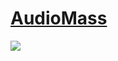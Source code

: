 # [AudioMass](https://github.com/pkalogiros/AudioMass)

![](https://img.shields.io/github/license/pkalogiros/AudioMass)
